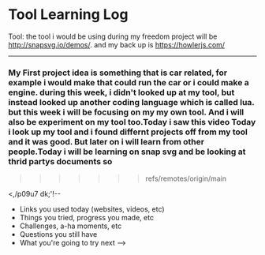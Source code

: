 # Tool Learning Log

Tool: the tool i would be using during my freedom project will be  http://snapsvg.io/demos/. and my back up is https://howlerjs.com/



---

### My First project idea is something that is car related, for example i would make that could run the car or i could make a engine. during this week, i didn't looked up at my tool, but instead looked up another coding language which is called lua. but this week i will be focusing on my my own tool. And i will also be experiment on my tool too.Today i saw this video Today i look up my tool and i found differnt projects off from my tool and it was good. But later on i will learn from other people.Today i will be learning on snap svg and be looking at thrid partys documents so
>>>>>>> refs/remotes/origin/main

<,/p09u7        dk;'!--
* Links you used today (websites, videos, etc)
* Things you tried, progress you made, etc
* Challenges, a-ha moments, etc
* Questions you still have
* What you're going to try next
-->
